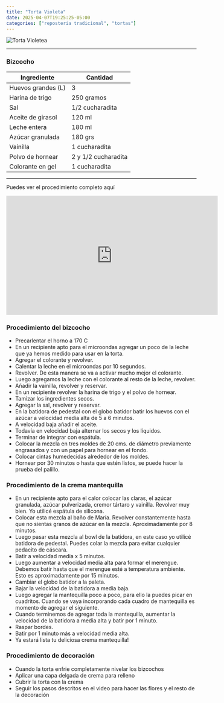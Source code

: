 ```yaml
---
title: "Torta Violeta"
date: 2025-04-07T19:25:25-05:00
categories: ["reposteria tradicional", "tortas"]
---
```

![Torta Violetea](../../images/tortavioleta.jpg)


---
### Bizcocho

| Ingrediente | Cantidad |
| ----------- | ----------- |
| Huevos grandes (L) | 3 |
| Harina de trigo | 250 gramos |
| Sal | 1/2 cucharadita |
| Aceite de girasol | 120 ml |
| Leche entera | 180 ml |
| Azúcar granulada | 180 grs |
| Vainilla | 1 cucharadita |
| Polvo de hornear | 2 y 1/2 cucharadita |
| Colorante en gel | 1 cucharadita |

___

Puedes ver el procedimiento completo aquí
<iframe width="560" height="315" src="https://www.youtube.com/embed/D6izt9HJN94?si=MN1pwK-q3WbJ5CQt" title="YouTube video player" frameborder="0" allow="accelerometer; autoplay; clipboard-write; encrypted-media; gyroscope; picture-in-picture; web-share" referrerpolicy="strict-origin-when-cross-origin" allowfullscreen></iframe>

### Procedimiento del bizcocho
- Precarlentar el horno a 170 C
- En un recipiente apto para el microondas agregar un poco de la leche que ya hemos medido para usar en la torta.
- Agregar el colorante y revolver.
- Calentar la leche en el microondas por 10 segundos.
- Revolver. De esta manera se va a activar mucho mejor el colorante.
- Luego agregamos la leche con el colorante al resto de la leche, revolver.
- Añadir la vainilla, revolver y reservar.         
- En un recipiente revolver la harina de trigo y el polvo de hornear.
- Tamizar los ingredientes secos.
- Agregar la sal, revolver y reservar.
- En la batidora de pedestal con el globo batidor batir los huevos con el azúcar a velocidad media alta de 5 a 6 minutos.
- A velocidad baja añadir el aceite.
- Todavía en velocidad baja alternar los secos y los líquidos. 
- Terminar de integrar con espátula.
- Colocar la mezcla en tres moldes de 20 cms. de diámetro previamente engrasados y con un papel para hornear en el fondo.
- Colocar cintas humedecidas alrededor de los moldes.
- Hornear por 30 minutos o hasta que estén listos, se puede hacer la prueba del palillo.

### Procedimiento de la crema mantequilla
- En un recipiente apto para el calor colocar las claras, el azúcar granulada, azúcar pulverizada, cremor tártaro y vainilla. Revolver muy bien. Yo utilicé espátula de silicona.
- Colocar esta mezcla al baño de María. Revolver constantemente hasta que no sientas granos de azúcar en la mezcla. Aproximadamente por 8 minutos.
- Luego pasar esta mezcla al bowl de la batidora, en este caso yo utilicé batidora de pedestal. Puedes colar la mezcla para evitar cualquier pedacito de cáscara.
- Batir a velocidad media x 5 minutos. 
- Luego aumentar a velocidad media alta para formar el merengue. Debemos batir hasta que el merengue esté a temperatura ambiente. Esto es aproximadamente por 15 minutos. 
- Cambiar el globo batidor a la paleta.
- Bajar la velocidad de la batidora a media baja.
- Luego agregar la mantequilla poco a poco, para ello la puedes picar en cuadritos. Cuando se vaya incorporando cada cuadro de mantequilla es momento de agregar el siguiente. 
- Cuando terminemos de agregar toda la mantequilla, aumentar la velocidad de la batidora a media alta y batir por 1 minuto.
- Raspar bordes.
- Batir por 1 minuto más a velocidad media alta.
- Ya estará lista tu deliciosa crema mantequilla!

### Procedimiento de decoración
- Cuando la torta enfrie completamente nivelar los bizcochos
- Aplicar una capa delgada de crema para relleno
- Cubrir la torta con la crema
- Seguir los pasos descritos en el video para hacer las flores y el resto de la decoración

